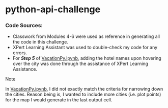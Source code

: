 # python-api-challenge

### Code Sources:
- Classwork from Modules 4-6 were used as reference in generating all the code in this challenge.
- XPert Learning Assistant was used to double-check my code for any errors.
- For ***Step 5*** of [VacationPy.ipynb](Starter_Code/VacationPy.ipynb), adding the hotel names upon hovering over the city was done through the assistance of XPert Learning Assistance.

> [!NOTE]
> In [VacationPy.ipynb](Starter_Code/VacationPy.ipynb), I did not exactly match the criteria for narrowing down the cities. Reason being is, I wanted to include more cities (i.e. plot points) for the map I would generate in the last output cell.
